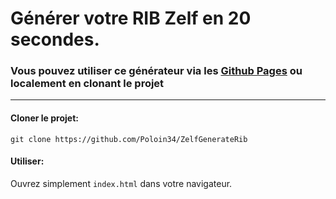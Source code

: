 # Générer votre RIB Zelf en 20 secondes.

### Vous pouvez utiliser ce générateur via les [Github Pages](https://poloin34.github.com/ZelfGenerateRib) ou localement en clonant le projet

---
#### Cloner le projet:
`git clone https://github.com/Poloin34/ZelfGenerateRib`

#### Utiliser:
Ouvrez simplement `index.html` dans votre navigateur.
